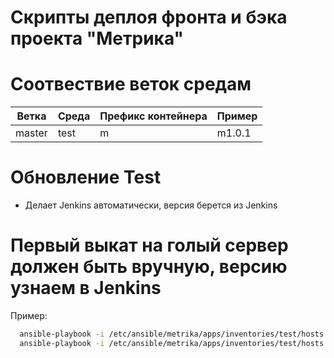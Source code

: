 # Скрипты деплоя фронта и бэка проекта "Метрика"

# Соотвествие веток средам

| Ветка | Среда | Префикс контейнера | Пример |
| ------ | ------ | ------ | ------ |
| master | test | m | m1.0.1 |

# Обновление Test
- Делает Jenkins автоматически, версия берется из Jenkins

# Первый выкат на голый сервер должен быть вручную, версию узнаем в Jenkins

Пример:
  ```sh
    ansible-playbook -i /etc/ansible/metrika/apps/inventories/test/hosts.yaml /etc/ansible/metrika/apps/metrika-service-deployment.yml --extra-vars "version=m1.0.149"
    ansible-playbook -i /etc/ansible/metrika/apps/inventories/test/hosts.yaml /etc/ansible/metrika/apps/metrika-service-front-deployment.yml --extra-vars="version=m1.0.53"
  ```
